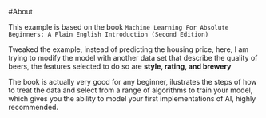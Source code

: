 
#About

This example is based on the book `Machine Learning For Absolute Beginners: A Plain English Introduction (Second Edition)`

Tweaked the example, instead of predicting the housing price, here, I am trying to modify the model with another data set that describe the quality of beers, the features selected to do so are **style, rating, and brewery**

The book is actually very good for any beginner, ilustrates the steps of how to treat the data and select from a range of algorithms to train your model, which gives you the ability to model your first implementations of AI, highly recommended.

